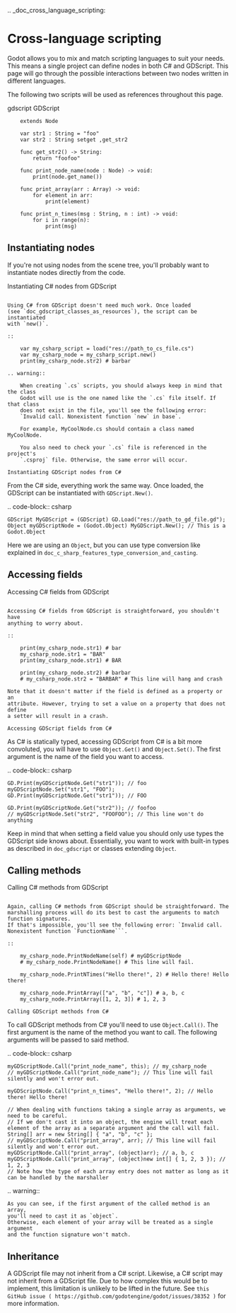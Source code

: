 .. _doc_cross_language_scripting:

Cross-language scripting
========================

Godot allows you to mix and match scripting languages to suit your needs.
This means a single project can define nodes in both C# and GDScript.
This page will go through the possible interactions between two nodes written
in different languages.

The following two scripts will be used as references throughout this page.

gdscript GDScript

```
    extends Node

    var str1 : String = "foo"
    var str2 : String setget ,get_str2

    func get_str2() -> String:
        return "foofoo"

    func print_node_name(node : Node) -> void:
        print(node.get_name())

    func print_array(arr : Array) -> void:
        for element in arr:
            print(element)

    func print_n_times(msg : String, n : int) -> void:
        for i in range(n):
            print(msg)
```

Instantiating nodes
-------------------

If you're not using nodes from the scene tree, you'll probably want to
instantiate nodes directly from the code.

Instantiating C# nodes from GDScript
~~~~~~~~~~~~~~~~~~~~~~~~~~~~~~~~~~~~

Using C# from GDScript doesn't need much work. Once loaded
(see `doc_gdscript_classes_as_resources`), the script can be instantiated
with `new()`.

::

    var my_csharp_script = load("res://path_to_cs_file.cs")
    var my_csharp_node = my_csharp_script.new()
    print(my_csharp_node.str2) # barbar

.. warning::

    When creating `.cs` scripts, you should always keep in mind that the class
    Godot will use is the one named like the `.cs` file itself. If that class
    does not exist in the file, you'll see the following error:
    `Invalid call. Nonexistent function `new` in base`.

    For example, MyCoolNode.cs should contain a class named MyCoolNode.

    You also need to check your `.cs` file is referenced in the project's
    `.csproj` file. Otherwise, the same error will occur.

Instantiating GDScript nodes from C#
~~~~~~~~~~~~~~~~~~~~~~~~~~~~~~~~~~~~

From the C# side, everything work the same way. Once loaded, the GDScript can
be instantiated with `GDScript.New()`.

.. code-block:: csharp

    GDScript MyGDScript = (GDScript) GD.Load("res://path_to_gd_file.gd");
    Object myGDScriptNode = (Godot.Object) MyGDScript.New(); // This is a Godot.Object

Here we are using an `Object`, but you can use type conversion like
explained in `doc_c_sharp_features_type_conversion_and_casting`.

Accessing fields
----------------

Accessing C# fields from GDScript
~~~~~~~~~~~~~~~~~~~~~~~~~~~~~~~~~

Accessing C# fields from GDScript is straightforward, you shouldn't have
anything to worry about.

::

    print(my_csharp_node.str1) # bar
    my_csharp_node.str1 = "BAR"
    print(my_csharp_node.str1) # BAR

    print(my_csharp_node.str2) # barbar
    # my_csharp_node.str2 = "BARBAR" # This line will hang and crash

Note that it doesn't matter if the field is defined as a property or an
attribute. However, trying to set a value on a property that does not define
a setter will result in a crash.

Accessing GDScript fields from C#
~~~~~~~~~~~~~~~~~~~~~~~~~~~~~~~~~

As C# is statically typed, accessing GDScript from C# is a bit more
convoluted, you will have to use `Object.Get()`
and `Object.Set()`. The first argument is the name of the field you want to access.

.. code-block:: csharp

    GD.Print(myGDScriptNode.Get("str1")); // foo
    myGDScriptNode.Set("str1", "FOO");
    GD.Print(myGDScriptNode.Get("str1")); // FOO

    GD.Print(myGDScriptNode.Get("str2")); // foofoo
    // myGDScriptNode.Set("str2", "FOOFOO"); // This line won't do anything

Keep in mind that when setting a field value you should only use types the
GDScript side knows about.
Essentially, you want to work with built-in types as described in `doc_gdscript` or classes extending `Object`.

Calling methods
---------------

Calling C# methods from GDScript
~~~~~~~~~~~~~~~~~~~~~~~~~~~~~~~~

Again, calling C# methods from GDScript should be straightforward. The
marshalling process will do its best to cast the arguments to match
function signatures.
If that's impossible, you'll see the following error: `Invalid call. Nonexistent function `FunctionName```.

::

    my_csharp_node.PrintNodeName(self) # myGDScriptNode
    # my_csharp_node.PrintNodeName() # This line will fail.

    my_csharp_node.PrintNTimes("Hello there!", 2) # Hello there! Hello there!

    my_csharp_node.PrintArray(["a", "b", "c"]) # a, b, c
    my_csharp_node.PrintArray([1, 2, 3]) # 1, 2, 3

Calling GDScript methods from C#
~~~~~~~~~~~~~~~~~~~~~~~~~~~~~~~~

To call GDScript methods from C# you'll need to use
`Object.Call()`. The first argument is the
name of the method you want to call. The following arguments will be passed
to said method.

.. code-block:: csharp

    myGDScriptNode.Call("print_node_name", this); // my_csharp_node
    // myGDScriptNode.Call("print_node_name"); // This line will fail silently and won't error out.

    myGDScriptNode.Call("print_n_times", "Hello there!", 2); // Hello there! Hello there!

    // When dealing with functions taking a single array as arguments, we need to be careful.
    // If we don't cast it into an object, the engine will treat each element of the array as a separate argument and the call will fail.
    String[] arr = new String[] { "a", "b", "c" };
    // myGDScriptNode.Call("print_array", arr); // This line will fail silently and won't error out.
    myGDScriptNode.Call("print_array", (object)arr); // a, b, c
    myGDScriptNode.Call("print_array", (object)new int[] { 1, 2, 3 }); // 1, 2, 3
    // Note how the type of each array entry does not matter as long as it can be handled by the marshaller

.. warning::

    As you can see, if the first argument of the called method is an array,
    you'll need to cast it as `object`.
    Otherwise, each element of your array will be treated as a single argument
    and the function signature won't match.

Inheritance
-----------

A GDScript file may not inherit from a C# script. Likewise, a C# script may not
inherit from a GDScript file. Due to how complex this would be to implement,
this limitation is unlikely to be lifted in the future. See
`this GitHub issue ( https://github.com/godotengine/godot/issues/38352 )`
for more information.

